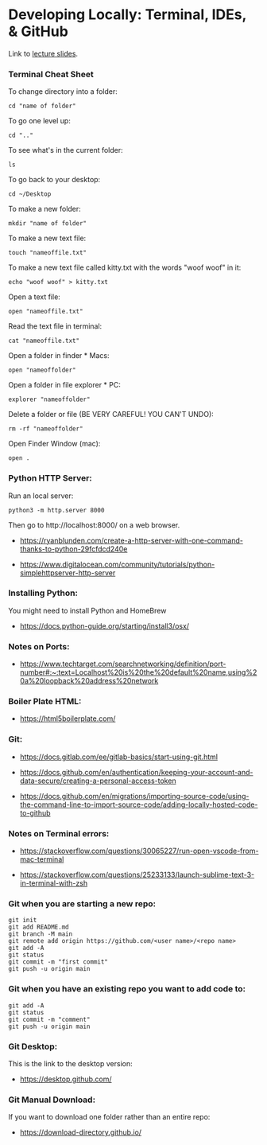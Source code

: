 
# Developing Locally: Terminal, IDEs, & GitHub

Link to [lecture slides](https://docs.google.com/presentation/d/1Hl067WdQl-gck1nUBMkbV2zJwt5NjJj6OiHhNhntZ4s/edit#slide=id.p).


### Terminal Cheat Sheet

To change directory into a folder:

	cd "name of folder" 

To go one level up:

	cd ".." 

To see what's in the current folder:

	ls 

To go back to your desktop:

	cd ~/Desktop  

To make a new folder:

	mkdir "name of folder" 

To make a new text file:

	touch "nameoffile.txt" 

To make a new text file called kitty.txt with the words "woof woof" in it:

	echo "woof woof" > kitty.txt 

Open a text file:
	
	open "nameoffile.txt" 

Read the text file in terminal:

	cat "nameoffile.txt" 

Open a folder in finder * Macs:

	open "nameoffolder" 

Open a folder in file explorer * PC:

	explorer "nameoffolder" 

Delete a folder or file (BE VERY CAREFUL! YOU CAN'T UNDO):

	rm -rf "nameoffolder" 

Open Finder Window (mac):

	open .

### Python HTTP Server:

Run an local server:

	python3 -m http.server 8000

Then go to http://localhost:8000/ on a web browser.


- https://ryanblunden.com/create-a-http-server-with-one-command-thanks-to-python-29fcfdcd240e 

- https://www.digitalocean.com/community/tutorials/python-simplehttpserver-http-server 


### Installing Python:

You might need to install Python and HomeBrew 
- https://docs.python-guide.org/starting/install3/osx/

### Notes on Ports:

- https://www.techtarget.com/searchnetworking/definition/port-number#:~:text=Localhost%20is%20the%20default%20name,using%20a%20loopback%20address%20network




### Boiler Plate HTML:

- https://html5boilerplate.com/ 





### Git:

- https://docs.gitlab.com/ee/gitlab-basics/start-using-git.html

- https://docs.github.com/en/authentication/keeping-your-account-and-data-secure/creating-a-personal-access-token

- https://docs.github.com/en/migrations/importing-source-code/using-the-command-line-to-import-source-code/adding-locally-hosted-code-to-github




### Notes on Terminal errors:

- https://stackoverflow.com/questions/30065227/run-open-vscode-from-mac-terminal

- https://stackoverflow.com/questions/25233133/launch-sublime-text-3-in-terminal-with-zsh


### Git when you are starting a new repo:

	git init
	git add README.md
	git branch -M main
	git remote add origin https://github.com/<user name>/<repo name>
	git add -A 
	git status
	git commit -m "first commit" 
	git push -u origin main


### Git when you have an existing repo you want to add code to:

	git add -A  
	git status    
	git commit -m "comment"
	git push -u origin main  



### Git Desktop:

This is the link to the desktop version:
- https://desktop.github.com/


### Git Manual Download:

If you want to download one folder rather than an entire repo:

- https://download-directory.github.io/

